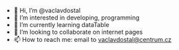 - 👋 Hi, I’m @vaclavdostal
- 👀 I’m interested in developing, programming
- 🌱 I’m currently learning dataTable
- 💞️ I’m looking to collaborate on internet pages
- 📫 How to reach me: email to vaclavdostal@centrum.cz

<!---
vaclavdostal/vaclavdostal is a ✨ special ✨ repository because its `README.md` (this file) appears on your GitHub profile.
You can click the Preview link to take a look at your changes.
--->
